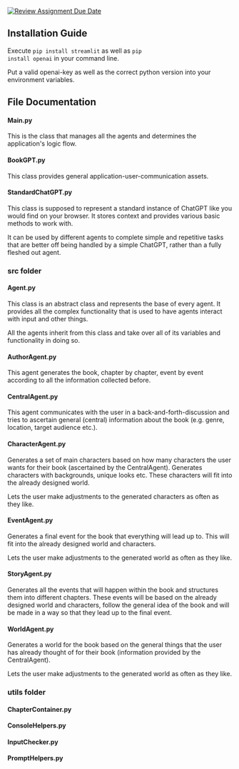 [![Review Assignment Due Date](https://classroom.github.com/assets/deadline-readme-button-24ddc0f5d75046c5622901739e7c5dd533143b0c8e959d652212380cedb1ea36.svg)](https://classroom.github.com/a/cVeImKGm)

## Installation Guide

Execute <code>pip install streamlit</code> as well as <code>pip install openai</code> in your command line.

Put a valid openai-key as well as the correct python version into your environment variables.

## File Documentation
#### Main.py
This is the class that manages all the agents and determines the application's logic flow.

#### BookGPT.py
This class provides general application-user-communication assets.

#### StandardChatGPT.py
This class is supposed to represent a standard instance of ChatGPT like you would find on your browser.
It stores context and provides various basic methods to work with.

It can be used by different agents to complete simple and repetitive tasks that are better off being 
handled by a simple ChatGPT, rather than a fully fleshed out agent.

### src folder
#### Agent.py
This class is an abstract class and represents the base of every agent. It provides all the complex
functionality that is used to have agents interact with input and other things.

All the agents inherit from this class and take over all of its variables and functionality in doing so.

#### AuthorAgent.py
This agent generates the book, chapter by chapter, event by event according to all the information
collected before.

#### CentralAgent.py
This agent communicates with the user in a back-and-forth-discussion and tries to ascertain general (central)
information about the book (e.g. genre, location, target audience etc.).

#### CharacterAgent.py
Generates a set of main characters based on how many characters the user wants for their book (ascertained
by the CentralAgent). Generates characters with backgrounds, unique looks etc. These characters
will fit into the already designed world.

Lets the user make adjustments to the generated characters as often as they like.

#### EventAgent.py
Generates a final event for the book that everything will lead up to. This will fit into the already
designed world and characters.

Lets the user make adjustments to the generated world as often as they like.

#### StoryAgent.py
Generates all the events that will happen within the book and structures them into different chapters.
These events will be based on the already designed world and characters, follow the general idea of
the book and will be made in a way so that they lead up to the final event.

#### WorldAgent.py
Generates a world for the book based on the general things that the user has already thought of for their
book (information provided by the CentralAgent).

Lets the user make adjustments to the generated world as often as they like.

### utils folder
#### ChapterContainer.py
#### ConsoleHelpers.py
#### InputChecker.py
#### PromptHelpers.py
